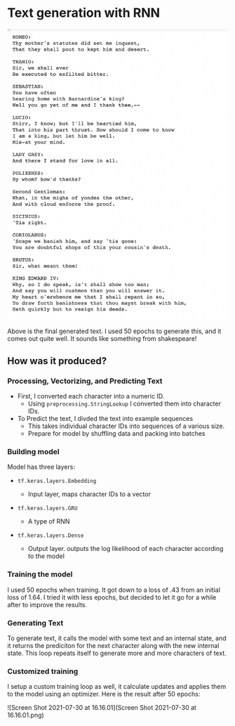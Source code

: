 # Text generation with RNN

![Screen Shot 2021-07-30 at 15.10.32](Romeo1.png)

Above is the final generated text. I used 50 epochs to generate this, and it comes out quite well. It sounds like something from shakespeare! 

## How was it produced? 

### Processing, Vectorizing, and Predicting Text

* First, I converted each character into a numeric ID. 
  * Using `preprocessing.StringLookup` I converted them into character IDs. 
* To Predict the text, I divded the text into example sequences 
  * This takes individual character IDs into sequences of a various size. 
  * Prepare for model by shuffling data and packing into batches 

### Building model 

Model has three layers: 

* `tf.keras.layers.Embedding` 
  * Input layer, maps character IDs to a vector
* `tf.keras.layers.GRU`
  * A type of RNN

* `tf.keras.layers.Dense`
  * Output layer. outputs the log likelihood of each character according to the model 

### Training the model 

I used 50 epochs when training. It got down to a loss of .43 from an initial loss of 1.64. I tried it with less epochs, but decided to let it go for a while after to improve the results. 

### Generating Text

To generate text, it calls the model with some text and an internal state, and it returns the prediciton for the next character along with the new internal state. This loop repeats itself to generate more and more characters of text. 

### Customized training

I setup a custom training loop as well, it calculate updates and applies them to the model using an optimizer. Here is the result after 50 epochs: 

![Screen Shot 2021-07-30 at 16.16.01](Screen Shot 2021-07-30 at 16.16.01.png)

